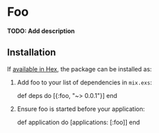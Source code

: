 # Foo

**TODO: Add description**

## Installation

If [available in Hex](https://hex.pm/docs/publish), the package can be installed as:

  1. Add foo to your list of dependencies in `mix.exs`:

        def deps do
          [{:foo, "~> 0.0.1"}]
        end

  2. Ensure foo is started before your application:

        def application do
          [applications: [:foo]]
        end

